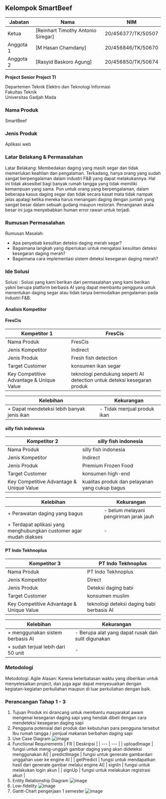 ## Kelompok SmartBeef

| Jabatan | Nama | NIM |
| --- | --- | --- |
| Ketua | [Reinhart Timothy Antonio Siregar] | 20/456377/TK/50507 |
| Anggota 1 | [M Hasan Chamdany] | 20/456846/TK/50670 |
| Anggota 2 | [Rasyid Baskoro Agung]| 20/456850/TK/50674 |

**Project Senior Project TI**

Departemen Teknik Elektro dan Teknologi Informasi<br>
Fakultas Teknik<br>
Universitas Gadjah Mada

### Nama Produk
SmartBeef

### Jenis Produk
Aplikasi web

### Latar Belakang & Permasalahan
Latar Belakang: Membedakan daging yang masih segar dan tidak memerlukan keahlian dan pengalaman. Terkadang, hanya orang yang sudah sangat berpengalaman dalam industri F&B yang dapat melakukannya. Hal ini tidak aksesibel bagi banyak rumah tangga yang tidak memiliki kemampuan yang sama. Pun untuk orang yang berpengalaman, dalam beberapa kasus daging segar dan tidak secara kasat mata tidak nampak jelas apalagi ketika mereka harus menangani daging dengan jumlah yang sangat besar dalam sebuah gudang maupun restoran. Penanganan skala besar ini juga menyebabkan human error rawan untuk terjadi.


### Rumusan Permasalahan
Rumusan Masalah: 
- Apa penyebab kesulitan deteksi daging merah segar?
- Bagaimana langkah yang diperlukan untuk mengatasi kesulitan deteksi kesegaran daging merah?
- Bagaimana cara implementasi sistem deteksi kesegaran daging merah?


### Ide Solusi
Solusi : Solusi yang kami berikan dari permasalahan yang kami berikan yakni berupa platform berbasis AI yang dapat membantu pengguna untuk menentukan daging segar atau tidak tanpa bermodalkan pengalaman pada industri F&B.

#### Analisis Kompetitor
#### FresCis

| Kompetitor 1 | FresCis |
| --- | --- |
| Nama Produk | FresCis |
| Jenis Kompetitor | Indirect |
| Jenis Produk | Fresh fish detection |
| Target Customer | konsumen ikan segar |
| Key Competitive Advantage & Unique Value | teknologi pendukung seperti AI detection untuk deteksi kesegaran produk |

| Kelebihan | Kekurangan |
| --- | --- |
| + Dapat mendeteksi lebih banyak jenis ikan | - Tidak menjual produk ikan |



#### silly fish indonesia

| Kompetitor 2 | silly fish indonesia |
| --- | --- |
| Nama Produk | silly fish indonesia |
| Jenis Kompetitor | Indirect |
| Jenis Produk | Premium Frozen Food |
| Target Customer | konsumen high-end |
| Key Competitive Advantage & Unique Value | kualitas produk dan pelayanan yang cukup bagus |

| Kelebihan | Kekurangan |
| --- | --- |
| + Perawatan daging yang bagus | - belum melayani pengiriman jarak jauh |
| + Terdapat aplikasi yang menghubungkan customer agar mudah diakses | -  |






#### PT Indo Tekhnoplus

| Kompetitor 3 | PT Indo Tekhnoplus|
| --- | --- |
| Nama Produk | PT Indo Tekhnoplus |
| Jenis Kompetitor | Direct |
| Jenis Produk | Deteksi daging babi |
| Target Customer | konsumen muslim |
| Key Competitive Advantage & Unique Value | teknologi deteksi daging babi berbasis AI |

| Kelebihan | Kekurangan |
| --- | --- |
| + menggunakan sistem berbasis AI | - Berupa alat yang dapat rusak dan sulit digunakan |
| + sudah terjual lebih dari 50 unit | -  |


### Metodologi
Metodologi: Agile
Alasan: Karena keterbatasan waktu yang diberikan untuk menyelesaikan project, dan juga agar dapat menyesuaikan dengan kegiatan-kegiatan perkuliahan maupun di luar perkuliahan dengan baik.

### Perancangan Tahap 1 - 3
1. Tujuan
Produk ini dirancang untuk membantu masyarakat awam mengenai kesegaran daging sapi yang hendak dibeli dengan cara mendeteksi kesegaran daging sapi
2. Pengguna potensial dari produk dan kebutuhan para pengguna tersebut
Ibu rumah tangga / penjual makanan berbahan daging sapi
3. Use Case Diagram
![image](https://user-images.githubusercontent.com/69892731/222976002-b0041427-38a1-4474-bc20-b1ee2c33f7dd.png)
4. Functional Requirements
| FR | Deskripsi |
| --- | --- |
| uploadImage | fungsi untuk meng-unggah gambar daging yang akan dideteksi menggunakan AI|
| predictImage | fungsi untuk generate gambardari unggahan user ke engine AI |
| getPredict | fungsi untuk mendapatkan hasil dari generate gambar melalui engine AI|
| signIn | fungsi untuk melakukan login akun |
| signUp | fungsi untuk melakukan registrasi akun |
5. Entity Relationship Diagram
![image](https://user-images.githubusercontent.com/69892731/222976184-ebc62439-c783-4378-b61e-3e47b54802f7.png)
6. Low-fidelity 
![image](https://user-images.githubusercontent.com/69892731/222976204-00ed0ac0-638e-4477-88f6-14f05acaf926.png)
7. Gantt-Chart pengerjaan 1 semester
![image](https://user-images.githubusercontent.com/69892731/222976217-fa14a8bb-4365-40e6-a501-d5ed6fb19eaa.png)


